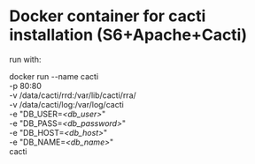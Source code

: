 # Docker container for cacti installation (S6+Apache+Cacti)

run with:

docker run --name cacti \
    -p 80:80 \
    -v /data/cacti/rrd:/var/lib/cacti/rra/ \
    -v /data/cacti/log:/var/log/cacti \
    -e "DB_USER=*<db_user>*" \
    -e "DB_PASS=*<db_password>*" \
    -e "DB_HOST=*<db_host>*" \
    -e "DB_NAME=*<db_name>*" \
    cacti